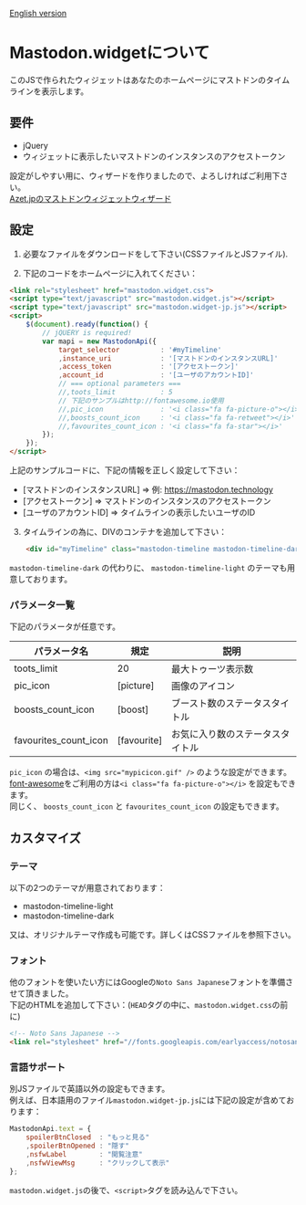 [English version](README_en.md)

# Mastodon.widgetについて

このJSで作られたウィジェットはあなたのホームページにマストドンのタイムラインを表示します。

## 要件

 - jQuery
 - ウィジェットに表示したいマストドンのインスタンスのアクセストークン

設定がしやすい用に、ウィザードを作りましたので、よろしければご利用下さい。  
[Azet.jpのマストドンウィジェットウィザード](http://www.azet.jp/mastodon.wizard/wizard_jp.html)

## 設定

1) 必要なファイルをダウンロードをして下さい(CSSファイルとJSファイル).

2) 下記のコードをホームページに入れてください：

```html
<link rel="stylesheet" href="mastodon.widget.css">
<script type="text/javascript" src="mastodon.widget.js"></script>
<script type="text/javascript" src="mastodon.widget-jp.js"></script>
<script>
	$(document).ready(function() {
		// jQUERY is required!
		var mapi = new MastodonApi({
			target_selector          : '#myTimeline'
			,instance_uri            : '[マストドンのインスタンスURL]'
			,access_token            : '[アクセストークン]'
			,account_id              : '[ユーザのアカウントID]'
			// === optional parameters ===
			//,toots_limit           : 5
			// 下記のサンプルはhttp://fontawesome.io使用
			//,pic_icon              : '<i class="fa fa-picture-o"></i>' 
			//,boosts_count_icon     : '<i class="fa fa-retweet"></i>'
			//,favourites_count_icon : '<i class="fa fa-star"></i>'
		});
	});
</script>
```

上記のサンプルコードに、下記の情報を正しく設定して下さい：

 - [マストドンのインスタンスURL] => 例: https://mastodon.technology
 - [アクセストークン] => マストドンのインスタンスのアクセストークン
 - [ユーザのアカウントID]   => タイムラインの表示したいユーザのID

3) タイムラインの為に、DIVのコンテナを追加して下さい：

```html
    <div id="myTimeline" class="mastodon-timeline mastodon-timeline-dark"></div>
```

`mastodon-timeline-dark` の代わりに、 `mastodon-timeline-light` のテーマも用意しております。

### パラメータ一覧

下記のパラメータが任意です。

| パラメータ名          | 規定         | 説明 |
|---                    |---           |---   |
| toots_limit           | 20           | 最大トゥーツ表示数 |
| pic_icon              | [picture]    | 画像のアイコン |
| boosts_count_icon     | [boost]      | ブースト数のステータスタイトル|
| favourites_count_icon | [favourite]  | お気に入り数のステータスタイトル|

`pic_icon` の場合は、`<img src="mypicicon.gif" />` のような設定ができます。  
[font-awesome](http://fontawesome.io)をご利用の方は`<i class="fa fa-picture-o"></i>` を設定もできます。  
同じく、 `boosts_count_icon` と `favourites_count_icon` の設定もできます。

## カスタマイズ

### テーマ

以下の2つのテーマが用意されております：

 - mastodon-timeline-light
 - mastodon-timeline-dark

又は、オリジナルテーマ作成も可能です。詳しくはCSSファイルを参照下さい。

### フォント

他のフォントを使いたい方にはGoogleの`Noto Sans Japanese`フォントを準備させて頂きました。  
下記のHTMLを追加して下さい：(`HEAD`タグの中に、`mastodon.widget.css`の前に)

```html
<!-- Noto Sans Japanese -->
<link rel="stylesheet" href="//fonts.googleapis.com/earlyaccess/notosansjapanese.css">
```

### 言語サポート

別JSファイルで英語以外の設定もできます。  
例えば、日本語用のファイル`mastodon.widget-jp.js`には下記の設定が含めております：

```javascript
MastodonApi.text = {
	spoilerBtnClosed  : "もっと見る"
	,spoilerBtnOpened : "隠す"
	,nsfwLabel        : "閲覧注意"
	,nsfwViewMsg      : "クリックして表示"
};
```

`mastodon.widget.js`の後で、`<script>`タグを読み込んで下さい。
